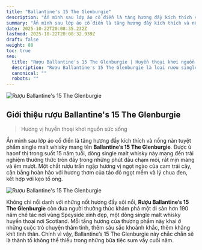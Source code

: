 ```yaml
---
title: "Ballantine's 15 The Glenburgie"
description: "Ẩn mình sau lớp áo cổ điển là tâng hương đầy kích thích và nồng nàn tuyệt phẩm single malt whisky mang tên Ballantine’s 15 The Glenburgie"
summary: "Ẩn mình sau lớp áo cổ điển là tâng hương đầy kích thích và nồng nàn tuyệt phẩm single malt whisky mang tên Ballantine’s 15 The Glenburgie"
date: 2025-10-22T20:08:35.232Z
lastmod: 2025-10-22T20:08:32.939Z
draft: false
weight: 80
toc: true
seo:
  title: "Rượu Ballantine's 15 The Glenburgie | Huyền thoại khơi nguồn sức sống"
  description: "Rượu Ballantine's 15 The Glenburgie là loại rượu single malt whisky mang đến trái nghiệm tròn đầy và êm mượt"
  canonical: ""
  robots: ""
---
```


![Rượu Ballantine's 15 The Glenburgie](images/ruou-ballantines-15.jpg " Ballantine's 15 The Glenburgie")

## Giới thiệu rượu Ballantine's 15 The Glenburgie

> Hương vị huyền thoại khơi nguồn sức sống

Ẩn mình sau lớp áo cổ điển là tâng hương đầy kích thích và nồng nàn tuyệt phẩm single malt whisky mang tên **Ballantine’s 15 The Glenburgie**. Được ủ haonf thị trong suốt 15 năm tuổi, dòng single malt whisky này mang đến trải nghiệm thưởng thức tròn đầy trong những phút đầu chạm môi, rất mịn màng và êm mượt. Một chất rượu trần ngập hương vị ngọt ngào của cam trái cây, cân bằng hoàn hảo với hương thơm của táo đỏ ngọt mềm và lý chua đen, kết hợp với kẹo tổ ong.

![Rượu Ballantine's 15 The Glenburgie](images/huong-vi-ballantines-15.jpg " Hương vị huyền thoại khơi nguồn sức sống")

Không chỉ nổi danh với những nốt hương đầy sôi nổi, **Rượu Ballantine’s 15 The Glenburgie** còn đưa người thưởng thức khám phá một di sản hơn 190 năm chế tác nơi vùng Speyside xinh đẹp, một dòng single malt whisky huyền thoại nơi Scotland. Mỗi tầng hương của thượng phẩm này khai ở những cuộc trò chuyện thâm tình, thêm sâu sắc khoảnh khắc, thêm khăng khít tình thân. Chính vì vậy, Ballantine’s 15 The Glenburgie này chắc chắn sẽ là thành tố không thể thiếu trong những bữa tiệc sum vầy cuối năm.

